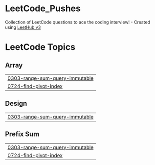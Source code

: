 # LeetCode_Pushes
Collection of LeetCode questions to ace the coding interview! - Created using [LeetHub v3](https://github.com/raphaelheinz/LeetHub-3.0)

<!---LeetCode Topics Start-->
# LeetCode Topics
## Array
|  |
| ------- |
| [0303-range-sum-query-immutable](https://github.com/sagar-tan/LeetCode_Pushes/tree/master/0303-range-sum-query-immutable) |
| [0724-find-pivot-index](https://github.com/sagar-tan/LeetCode_Pushes/tree/master/0724-find-pivot-index) |
## Design
|  |
| ------- |
| [0303-range-sum-query-immutable](https://github.com/sagar-tan/LeetCode_Pushes/tree/master/0303-range-sum-query-immutable) |
## Prefix Sum
|  |
| ------- |
| [0303-range-sum-query-immutable](https://github.com/sagar-tan/LeetCode_Pushes/tree/master/0303-range-sum-query-immutable) |
| [0724-find-pivot-index](https://github.com/sagar-tan/LeetCode_Pushes/tree/master/0724-find-pivot-index) |
<!---LeetCode Topics End-->